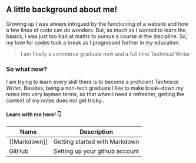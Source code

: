 ## A little background about me!
 
Growing up I was always intrigued by the functioning of a website and how a few lines of code can do wonders. But, as much as I wanted to learn the basics, I was just too bad at maths to pursue a course in the discipline. So, my love for codes took a break as I progressed further in my education. 

> I am finally a commerce graduate now and a full time Technical Writer

### So what now?
I am trying to learn every skill there is to become a proficient *Technical Writer*. Besides, being a non-tech graduate I like to make break-down my notes into very laymen terms, so that when I need a refresher, getting the context of my notes does not get tricky...

#### Learn with me here! 👇


| Name          | Description              |
|---------------|--------------------------|
|[[Markdown]]| Getting started with Markdown|
| GitHub | Setting up your github account |


